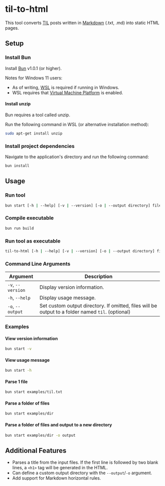 # til-to-html

This tool converts [TIL](https://simonwillison.net/2022/Nov/6/what-to-blog-about/) posts written in [Markdown](https://www.markdownguide.org/) (.txt, .md) into static HTML pages.

## Setup

### Install Bun

Install [Bun](https://bun.sh/) v1.0.1 (or higher).

Notes for Windows 11 users:

- As of writing, [WSL](https://learn.microsoft.com/en-us/windows/wsl/install) is required if running in Windows.
- WSL requires that [Virtual Machine Platform](https://support.microsoft.com/en-us/windows/enable-virtualization-on-windows-11-pcs-c5578302-6e43-4b4b-a449-8ced115f58e1) is enabled.

#### Install unzip

Bun requires a tool called unzip.

Run the following command in WSL (or alternative installation method):

```bash
sudo apt-get install unzip
```

### Install project dependencies

Navigate to the application's directory and run the following command:

```bash
bun install
```

## Usage

### Run tool

```bash
bun start [-h | --help] [-v | --version] [-o | --output directory] filename | directory
```

### Compile executable

```bash
bun run build
```

### Run tool as executable

```bash
til-to-html [-h | --help] [-v | --version] [-o | --output directory] filename | directory
```

### Command Line Arguments

| Argument          | Description                                                                                       |
| ----------------- | ------------------------------------------------------------------------------------------------- |
| `-v`, `--version` | Display version information.                                                                      |
| `-h`, `--help`    | Display usage message.                                                                            |
| `-o`, `--output`  | Set custom output directory. If omitted, files will be output to a folder named `til`. (optional) |

### Examples

#### View version information

```bash
bun start -v
```

#### View usage message

```bash
bun start -h
```

#### Parse 1 file

```bash
bun start examples/til.txt
```

#### Parse a folder of files

```bash
bun start examples/dir
```

#### Parse a folder of files and output to a new directory

```bash
bun start examples/dir -o output
```

## Additional Features

- Parses a title from the input files. If the first line is followed by two blank lines, a `<h1>` tag will be generated in the HTML.
- Can define a custom output directory with the `--output`/`-o` argument.
- Add support for Markdown horizontal rules.